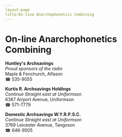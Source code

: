 ```yaml
---
layout:page
title:On-line Anarchophonetics Combining
---
```

# On-line Anarchophonetics Combining

**Huntley's Archsavings**  
_Proud sponsors of the radio_  
Maple & Fenchurch, Alfason  
☎ 535-9055



**Kurtis R. Archsavings Holdings**  
_Continue Straight east at Uniformson_  
6387 Airport Avenue, Uniformson  
☎ 571-7779



**Domestic Archsavings W.Y.R.P.S.C.**  
_Continue Straight east at Uniformson_  
3769 Leicester Avenue, Tangoson  
☎ 646-9505



